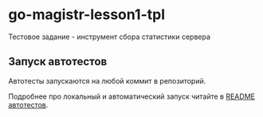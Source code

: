 # go-magistr-lesson1-tpl

Тестовое задание - инструмент сбора статистики сервера

## Запуск автотестов

Автотесты запускаются на любой коммит в репозиторий.

Подробнее про локальный и автоматический запуск читайте в [README автотестов](https://github.com/Yandex-Practicum/go-autotests).
